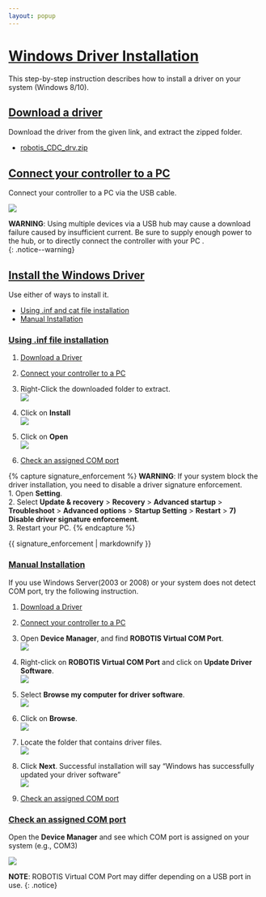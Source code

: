 ```yaml
---
layout: popup
---
```


# [Windows Driver Installation](#windows-driver-installation)

This step-by-step instruction describes how to install a driver on your system (Windows 8/10).  

## [Download a driver](#download-a-driver)
Download the driver from the given link, and extract the zipped folder.
- [robotis_CDC_drv.zip](http://support.robotis.com/ko/baggage_files/opencm/robotis_cdc_drv.zip)

## [Connect your controller to a PC](#connect-your-controller-to-a-pc)
Connect your controller to a PC via the USB cable.

  ![](/assets/images/parts/controller/opencm904/connect_pc.png)

**WARNING**: Using multiple devices via a USB hub may cause a download failure caused by insufficient current. Be sure to supply enough power to the hub, or to directly connect the controller with your PC .  
{: .notice--warning}

## [Install the Windows Driver](#install-the-windows-driver)

Use either of ways to install it.

- [Using .inf and cat file installation](#using-inf-file-installation)
- [Manual Installation](#manual-installation)

### [Using .inf file installation](#using-inf-file-installation)

1. [Download a Driver](#download-a-driver)
2. [Connect your controller to a PC](#connect-your-controller-to-a-pc)
3. Right-Click the downloaded folder to extract.  
  ![](/assets/images/faq/driver_installation_en/extracting_driver.png)

4. Click on **Install**  
  ![](/assets/images/faq/driver_installation_en/install_inf.png)

5. Click on **Open**  
  ![](/assets/images/faq/driver_installation_en/installing_driver.png)

6. [Check an assigned COM port](#check-an-assigned-com-port)

{% capture signature_enforcement %}
**WARNING**: If your system block the driver installation, you need to disable a driver signature enforcement.  
    1. Open **Setting**.  
    2. Select **Update & recovery** > **Recovery** > **Advanced startup** > **Troubleshoot** > **Advanced options** > **Startup Setting** > **Restart** > **7) Disable driver signature enforcement**.  
    3. Restart your PC.
{% endcapture %}
<div class="notice--warning"> {{ signature_enforcement | markdownify }}</div>

### [Manual Installation](#manual-installation)

If you use Windows Server(2003 or 2008) or your system does not detect COM port, try the following instruction. 

1. [Download a Driver](#download-a-driver)

2. [Connect your controller to a PC](#connect-your-controller-to-a-pc)

3. Open **Device Manager**, and find **ROBOTIS Virtual COM Port**.  
  ![](/assets/images/faq/driver_installation_en/device_manager.png)

4. Right-click on **ROBOTIS Virtual COM Port** and click on **Update Driver Software**.  
  ![](/assets/images/faq/driver_installation_en/manual_installation_01.png)

5. Select **Browse my computer for driver software**.  
  ![](/assets/images/faq/driver_installation_en/manual_installation_02.png)

6. Click on **Browse**.  
  ![](/assets/images/faq/driver_installation_en/manual_installation_02_1.png)  

7. Locate the folder that contains driver files.  
  ![](/assets/images/faq/driver_installation_en/manual_installation_03.png)  

8. Click **Next**. Successful installation will say “Windows has successfully updated your driver software”  
  ![](/assets/images/faq/driver_installation_en/manual_installation_04.png)

9. [Check an assigned COM port](#check-an-assigned-com-port)

### [Check an assigned COM port](#check-an-assigned-com-port)

Open the **Device Manager** and see which COM port is assigned on your system (e.g., COM3)

![](/assets/images/faq/driver_installation_en/check_resisterd_port.png)

**NOTE**: ROBOTIS Virtual COM Port may differ depending on a USB port in use.
{: .notice}
